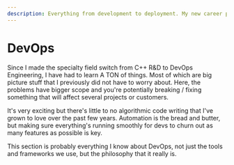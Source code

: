 ```yaml
---
description: Everything from development to deployment. My new career path.
---
```


# DevOps

Since I made the specialty field switch from C++ R&D  to DevOps Engineering, I have had to learn A TON of things. Most of which are big picture stuff that I previously did not have to worry about. Here, the problems have bigger scope and you're potentially breaking / fixing something that will affect several projects or customers.

It's very exciting but there's little to no algorithmic code writing that I've grown to love over the past few years. Automation is the bread and butter, but making sure everything's running smoothly for devs to churn out as many features as possible is key.



This section is probably everything I know about DevOps, not just the tools and frameworks we use, but the philosophy that it really is.

